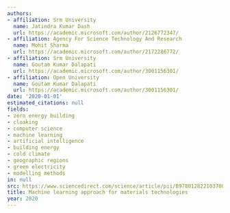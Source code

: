 ```yaml
---
authors:
- affiliation: Srm University
  name: Jatindra Kumar Dash
  url: https://academic.microsoft.com/author/2126772347/
- affiliation: Agency For Science Technology And Research
  name: Mohit Sharma
  url: https://academic.microsoft.com/author/2172286772/
- affiliation: Srm University
  name: Goutam Kumar Dalapati
  url: https://academic.microsoft.com/author/3001156301/
- affiliation: Open University
  name: Goutam Kumar Dalapati
  url: https://academic.microsoft.com/author/3001156301/
date: '2020-01-01'
estimated_citations: null
fields:
- zero energy building
- cloaking
- computer science
- machine learning
- artificial intelligence
- building energy
- cold climate
- geographic regions
- green electricity
- modelling methods
in: null
src: https://www.sciencedirect.com/science/article/pii/B9780128221037000121
title: Machine learning approach for materials technologies
year: 2020
---
```

